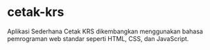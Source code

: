 # cetak-krs
Aplikasi Sederhana Cetak KRS dikembangkan menggunakan bahasa pemrograman web standar seperti HTML, CSS, dan JavaScript.

